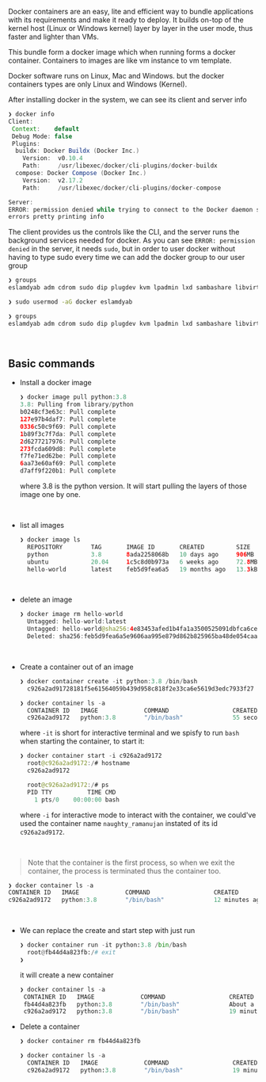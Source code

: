 Docker containers are an easy, lite and efficient way to bundle applications with its requirements and make it ready to deploy. 
It builds on-top of the kernel host (Linux or Windows kernel) layer by layer in the user mode, thus faster and lighter than VMs.

This bundle form a docker image which when running forms a docker container. 
Containers to images are like vm instance to vm template.

Docker software runs on Linux, Mac and Windows. but the docker containers types are only Linux and Windows (Kernel).

After installing docker in the system, we can see its client and server info
```java
❯ docker info
Client:
 Context:    default
 Debug Mode: false
 Plugins:
  buildx: Docker Buildx (Docker Inc.)
    Version:  v0.10.4
    Path:     /usr/libexec/docker/cli-plugins/docker-buildx
  compose: Docker Compose (Docker Inc.)
    Version:  v2.17.2
    Path:     /usr/libexec/docker/cli-plugins/docker-compose

Server:
ERROR: permission denied while trying to connect to the Docker daemon socket at unix:///var/run/docker.sock: Get "http://%2Fvar%2Frun%2Fdocker.sock/v1.24/info": dial unix /var/run/docker.sock: connect: permission denied
errors pretty printing info
```

The client provides us the controls like the CLI, and the server runs the background services needed for docker.
As you can see `ERROR: permission denied` in the server, it needs `sudo`, but in order to user docker without having to type sudo every time we can add the docker group to our user group 
```bash
❯ groups
eslamdyab adm cdrom sudo dip plugdev kvm lpadmin lxd sambashare libvirt

❯ sudo usermod -aG docker eslamdyab

❯ groups
eslamdyab adm cdrom sudo dip plugdev kvm lpadmin lxd sambashare libvirt docker
```


<br>

## Basic commands
- Install a docker image
	```java
	❯ docker image pull python:3.8
	3.8: Pulling from library/python
	b0248cf3e63c: Pull complete 
	127e97b4daf7: Pull complete 
	0336c50c9f69: Pull complete 
	1b89f3c7f7da: Pull complete 
	2d6277217976: Pull complete 
	273fcda609d8: Pull complete 
	f7fe71ed62be: Pull complete 
	6aa73e60af69: Pull complete 
	d7aff9f220b1: Pull complete 
    ```
    where 3.8 is the python version. It will start pulling the layers of those image one by one.

<br>

- list all images 
  ```java
  ❯ docker image ls
	REPOSITORY        TAG       IMAGE ID       CREATED         SIZE
	python            3.8       8ada2258068b   10 days ago     906MB
	ubuntu            20.04     1c5c8d0b973a   6 weeks ago     72.8MB
	hello-world       latest    feb5d9fea6a5   19 months ago   13.3kB
  ```

<br>

- delete an image 
  ```java
  ❯ docker image rm hello-world
	Untagged: hello-world:latest
	Untagged: hello-world@sha256:4e83453afed1b4fa1a3500525091dbfca6ce1e66903fd4c01ff015dbcb1ba33e
	Deleted: sha256:feb5d9fea6a5e9606aa995e879d862b825965ba48de054caab5ef356dc6b3412
  ```

<br>

- Create a container out of an image
  ```java
  ❯ docker container create -it python:3.8 /bin/bash
	c926a2ad91728181f5e61564059b439d958c818f2e33ca6e5619d3edc7933f27
  
  ❯ docker container ls -a
	CONTAINER ID   IMAGE             COMMAND                  CREATED          STATUS                    PORTS     NAMES
    c926a2ad9172   python:3.8        "/bin/bash"              55 seconds ago   Created                             naughty_ramanujan 
  ```
  where `-it` is short for interactive terminal and we spisfy to run `bash` when starting the container, to start it:
  ```java
  ❯ docker container start -i c926a2ad9172
	root@c926a2ad9172:/# hostname
	c926a2ad9172

	root@c926a2ad9172:/# ps
    PID TTY          TIME CMD
      1 pts/0    00:00:00 bash
  ```  
  where `-i` for interactive mode to interact with the container, 
  we could've used the container name `naughty_ramanujan` instated of its id `c926a2ad9172`.

<br>

> Note that the container is the first process, so when we exit the container, the process is terminated thus the container too.
```java 
❯ docker container ls -a
CONTAINER ID   IMAGE             COMMAND                  CREATED          STATUS                     PORTS     NAMES
c926a2ad9172   python:3.8        "/bin/bash"              12 minutes ago   Exited (0) 6 seconds ago             naughty_ramanujan
``` 

<br>

- We can replace the create and start step with just run
  ```python
  ❯ docker container run -it python:3.8 /bin/bash
    root@fb44d4a823fb:/# exit
  ❯ 
   ```
   it will create a new container 
   ```python
   ❯ docker container ls -a
	CONTAINER ID   IMAGE             COMMAND                  CREATED              STATUS                     PORTS     NAMES
	fb44d4a823fb   python:3.8        "/bin/bash"              About a minute ago   Exited (0) 9 seconds ago             inspiring_taussig
	c926a2ad9172   python:3.8        "/bin/bash"              19 minutes ago       Exited (0) 7 minutes ago             naughty_ramanujan
   ```

- Delete a container 
  ```python
  ❯ docker container rm fb44d4a823fb

  ❯ docker container ls -a
  	CONTAINER ID   IMAGE             COMMAND                  CREATED              STATUS                     PORTS     NAMES
	c926a2ad9172   python:3.8        "/bin/bash"              19 minutes ago       Exited (0) 7 minutes ago             naughty_ramanujan
   ```
